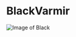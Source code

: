 # BlackVarmir
![Image of Black](https://avatars.githubusercontent.com/u/96010401?s=400&u=53be95e817d2b0beea7c8d2fdfe6f0268e0a404e&v=4)
